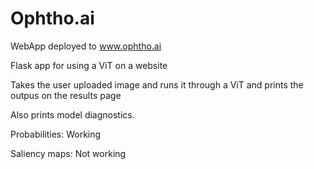 # Ophtho.ai

WebApp deployed to www.ophtho.ai

Flask app for using a ViT on a website


Takes the user uploaded image and runs it through a ViT and prints the outpus on the results page

Also prints model diagnostics.

Probabilities: Working

Saliency maps: Not working
